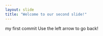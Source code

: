 ```yaml
---
layout: slide
title: "Welcome to our second slide!"
---
```

my first commit
Use the left arrow to go back!
